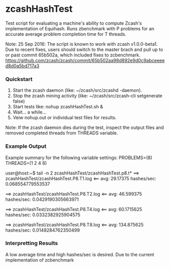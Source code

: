 # zcashHashTest
Test script for evaluating a machine's ability to compute Zcash's implementation of Equihash. Runs zbenchmark with P problems for an accurate average problem completion time for T threads.

Note: 25 Sep 2016: The script is known to work with zcash v1.0.0-beta1. Due to recent fixes, users should switch to the master brach and pull up to or past commit 65b502a, which included fixes to zcbenchmark.
  https://github.com/zcash/zcash/commit/65b502aa98d892e9d0c9abceeeed8d0a5bd717a3

### Quickstart 
1. Start the zcash daemon (like: ~/zcash/src/zcashd -daemon).
2. Stop the zcash mining activity (like: ~/zcash/src/zcash-cli setgenerate false)
3. Start tests like: nohup zcashHashTest.sh &
4. Wait... a while...
5. Veiw nohup.out or individual test files for results.

Note: If the zcash daemon dies during the test, inspect the output files and removed completed threads from THREADS variable.

### Example Output
Example summary for the following variable settings:
PROBLEMS=(8)
THREADS=(1 2 4 8)

user@host:~$ tail -n 2 zcashHashTest/zcashHashTest.p8.t*
==> zcashHashTest/zcashHashTest.P8.T1.log <==
avg: 29.17375
hashes/sec: 0.068554779553537

==> zcashHashTest/zcashHashTest.P8.T2.log <==
avg: 46.599375
hashes/sec: 0.0429190305663971

==> zcashHashTest/zcashHashTest.P8.T4.log <==
avg: 60.1715625
hashes/sec: 0.0332382925904575

==> zcashHashTest/zcashHashTest.P8.T8.log <==
avg: 134.875625
hashes/sec: 0.0148284762350499

### Interpretting Results
A low average time and high hashes/sec is desired. Due to the current implementation of zcbenchmark
